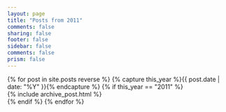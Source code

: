 ```yaml
---
layout: page
title: "Posts from 2011"
comments: false
sharing: false
footer: false
sidebar: false
comments: false
prism: false
---
```


<div id="blog-archives">
{% for post in site.posts reverse %}
{% capture this_year %}{{ post.date | date: "%Y" }}{% endcapture %}
{% if this_year == "2011" %}
<div class="post">
  {% include archive_post.html %}
</div>
{% endif %}
{% endfor %}
</div>